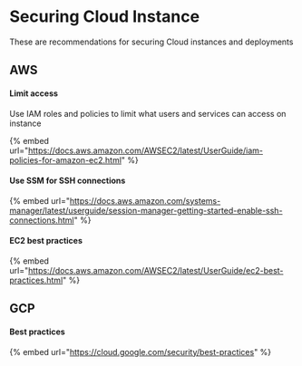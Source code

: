 # Securing Cloud Instance

These are recommendations for securing Cloud instances and deployments

## AWS

#### Limit access

Use IAM roles and policies to limit what users and services can access on instance

{% embed url="https://docs.aws.amazon.com/AWSEC2/latest/UserGuide/iam-policies-for-amazon-ec2.html" %}

#### Use SSM for SSH connections

{% embed url="https://docs.aws.amazon.com/systems-manager/latest/userguide/session-manager-getting-started-enable-ssh-connections.html" %}

#### EC2 best practices

{% embed url="https://docs.aws.amazon.com/AWSEC2/latest/UserGuide/ec2-best-practices.html" %}

## GCP

#### Best practices

{% embed url="https://cloud.google.com/security/best-practices" %}

